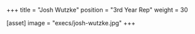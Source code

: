+++
title = "Josh Wutzke"
position = "3rd Year Rep"
weight = 30

[asset]
image = "execs/josh-wutzke.jpg"
+++
